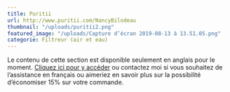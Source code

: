 ```yaml
---
title: Puritii
url: http://www.puritii.com/NancyBilodeau
thumbnail: "/uploads/puritii2.png"
featured_image: "/uploads/Capture d’écran 2019-08-13 à 13.51.05.png"
categorie: Filtreur (air et eau)
---
```


Le contenu de cette section est disponible seulement en anglais pour le moment. [Cliquez ici pour y accéder](http://www.puritii.com/NancyBilodeau) ou contactez moi si vous souhaitez de l’assistance en français ou aimeriez en savoir plus sur la possibilité d’économiser 15% sur votre commande.
